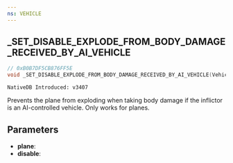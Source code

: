 ```yaml
---
ns: VEHICLE
---
```

## _SET_DISABLE_EXPLODE_FROM_BODY_DAMAGE_RECEIVED_BY_AI_VEHICLE

```c
// 0xB0B7DF5CB876FF5E
void _SET_DISABLE_EXPLODE_FROM_BODY_DAMAGE_RECEIVED_BY_AI_VEHICLE(Vehicle plane, BOOL disable);
```

```
NativeDB Introduced: v3407
```

Prevents the plane from exploding when taking body damage if the inflictor is an AI-controlled vehicle. Only works for planes.

## Parameters
* **plane**: 
* **disable**: 
